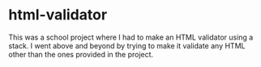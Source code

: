 # html-validator
This was a school project where I had to make an HTML validator using a stack. I went above and beyond by trying to make it validate any HTML other than the ones provided in the project.
